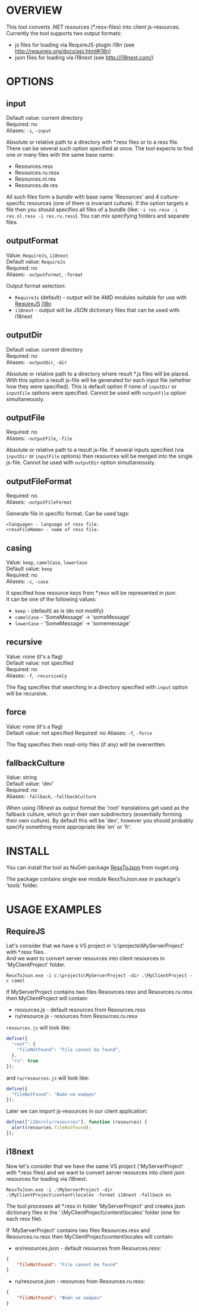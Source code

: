 # OVERVIEW

This tool converts .NET resources (*.resx-files) into client js-resources.
Currently the tool supports two output formats:
* js files for loading via RequireJS-plugin i18n (see http://requirejs.org/docs/api.html#i18n)
* json files for loading via i18next (see http://i18next.com/)


# OPTIONS

## input
Default value: current directory  
Required: no  
Aliases: `-i`, `-input`  
  
Absolute or relative path to a directory with *.resx files or to a resx file.
There can be several such option specified at once.
The tool expects to find one or many files with the same base name:
* Resources.resx  
* Resources.ru.resx  
* Resources.nl.res
* Resources.de.res

All such files form a _bundle_ with base name 'Resources' and 4 culture-specific resources (one of them is invariant culture).
If the option targets a file then you should specifies all files of a bundle (like: `-i res.resx -i res.nl.resx -i res.ru.resx`). You can mix specifying folders and separate files.

## outputFormat
Value: `RequireJs`, `i18next`  
Default value: `RequireJs`  
Required: no  
Aliases: `-outputFormat`, `-format`  

Output format selection:
* `RequireJs` (default) - output will be AMD modules suitable for use with [RequireJS](http://requirejs.org/) [i18n](http://requirejs.org/docs/api.html#i18n)  
* `i18next` - output will be JSON dictionary files that can be used with i18next


## outputDir
Default value: current directory  
Required: no  
Aliases: `-outputDir`, `-dir`  
  
Absolute or relative path to a directory where result *.js files will be placed. 
With this option a result js-file will be generated for each input file (whether how they were specified).
This is default option if none of `inputDir` or `inputFile` options were specified.
Cannot be used with `outputFile` option simultaneously.


## outputFile
Required: no  
Aliases: `-outputFile`, `-file`

Absolute or relative path to a result js-file. If several inputs specified (via `inputDir` or `inputFile` options)
then resources will be merged into the single js-file. 
Cannot be used with `outputDir` option simultaneously.

## outputFileFormat
Required: no  
Aliases: `-outputFileFormat`

Generate file in specific format.
Can be used tags:
```
<language> - language of resx file.
<resxFileName> - name of resx file.
```
## casing
Value: `keep`, `camelCase`, `lowerCase`  
Default value: `keep`  
Required: no  
Aliases: `-c`, `-case`  
  
It specified how resource keys from *.resx will be represented in json.  
It can be one of the following values:  
* `keep` - (default) as is (do not modify)
* `camelCase` - 'SomeMessage' -> 'someMessage'
* `lowerCase` - 'SomeMessage' -> 'somemessage'


## recursive
Value: none (it's a flag)  
Default value: not specified  
Required: no  
Aliases: `-f`, `-recursively`  

The flag specifies that searching in a directory specified with `input` option will be recursive.


## force
Value: none (it's a flag)  
Default value: not specified
Required: no
Aliases: `-f`, `-force`

The flag specifies then read-only files (if any) will be overwritten.


## fallbackCulture
Value: string  
Default value: 'dev'  
Required: no  
Aliases: `-fallback`, `-fallbackCulture`  

When using i18next as output format the 'root' translations get used as the fallback culture, which go in their own subdirectory (essentially forming their own culture). By default this will be 'dev', however you should probably specify something more appropriate like 'en' or 'fr'.


# INSTALL

You can install the tool as NuGet-package [ResxToJson](https://www.nuget.org/packages/ResxToJson) from nuget.org.

The package contains single exe module ResxToJson.exe in package's 'tools' folder.


# USAGE EXAMPLES
## RequireJS
Let's consider that we have a VS project in 'c:\projects\MyServerProject' with *.resx files.  
And we want to convert server resources into client resources in 'MyClientProject' folder.

```
ResxToJson.exe -i c:\projects\MyServerProject -dir .\MyClientProject -c camel
```

If MyServerProject contains two files Resources.resx and Resources.ru.resx then MyClientProject will contain: 

* resources.js - default resources from Resources.resx
* ru/resource.js - resources from Resources.ru.resx

`resources.js` will look like:
```js
define({
  "root": {
    "fileNotFound": "File cannot be found",
  },
  "ru": true
});
```

and `ru/resources.js` will look like:
```js
define({
  "fileNotFound": "Файл не найден"
});
```

Later we can import js-resources in our client application:
```js
define(["i18n!nls/resources"], function (resources) {
  alert(resources.fileNotFound);
});
```

## i18next 
Now let's consider that we have the same VS project ('MyServerProject' with *.resx files) and we want to convert server resources into client json resources for loading via i18next.  

```
ResxToJson.exe -i .\MyServerProject -dir .\MyClientProject\content\locales -format i18next -fallback en
```

The tool processes all *.resx in folder 'MyServerProject' and creates json dictionary files in the '.\MyClientProject\content\locales' folder (one for each resx file).

If 'MyServerProject' contains two files Resources.resx and Resources.ru.resx then MyClientProject\content\locales will contain: 

* en/resources.json - default resources from Resources.resx:
```json
{
    "fileNotFound": "File cannot be found"
}
```
* ru/resource.json - resources from Resources.ru.resx:
```json
{
    "fileNotFound": "Файл не найден"
}
```
